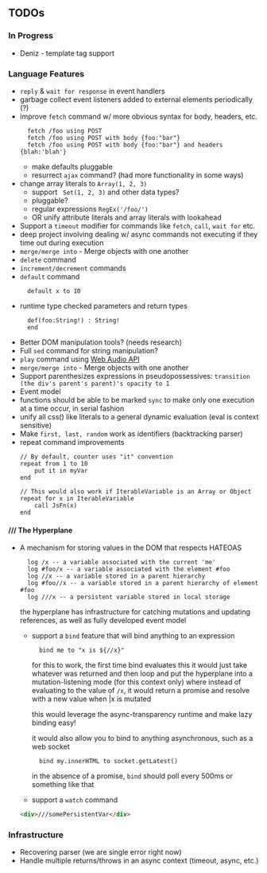 ## TODOs

### In Progress
* Deniz - template tag support

### Language Features
* `reply` & `wait for response` in event handlers
* garbage collect event listeners added to external elements periodically (?)
* improve `fetch` command w/ more obvious syntax for body, headers, etc.
  ```text
    fetch /foo using POST 
    fetch /foo using POST with body {foo:"bar"}
    fetch /foo using POST with body {foo:"bar"} and headers {blah:'blah'}
  ```
  * make defaults pluggable 
  * resurrect `ajax` command?  (had more functionality in some ways)
* change array literals to `Array(1, 2, 3)`
  * support ` Set(1, 2, 3)` and other data types?
  * pluggable?
  * regular expressions `RegEx('/foo/')`
  * OR unify attribute literals and array literals with lookahead
*  Support a `timeout` modifier for commands like `fetch`, `call`, `wait for` etc.
  * deep project involving dealing w/ async commands not executing if they time out during execution
* `merge/merge into` - Merge objects with one another
* `delete` command
* `increment/decrement` commands
* `default` command
  ```text
    default x to 10
  ```
* runtime type checked parameters and return types
  ```text
    def(foo:String!) : String!
    end
  ```
* Better DOM manipulation tools? (needs research)
* Full `sed` command for string manipulation?
* `play` command using [Web Audio API](https://developer.mozilla.org/en-US/docs/Web/API/Web_Audio_API)
* `merge/merge into` - Merge objects with one another
* Support parenthesizes expressions in pseudopossessives: `transition (the div's parent's parent)'s opacity to 1`
* Event model
* functions should be able to be marked `sync` to make only one execution at a time occur, in serial fashion
* unify all css() like literals to a general dynamic evaluation (eval is context sensitive)
* Make `first, last, random` work as identifiers (backtracking parser)
* repeat command improvements
    ```
    // By default, counter uses "it" convention
    repeat from 1 to 10 
        put it in myVar
    end
    
    // This would also work if IterableVariable is an Array or Object
    repeat for x in IterableVariable
        call JsFn(x)
    end
    ```

#### /// The Hyperplane
* A mechanism for storing values in the DOM that respects HATEOAS
  
  ```
    log /x -- a variable associated with the current 'me'
    log #foo/x -- a variable associated with the element #foo
    log //x -- a variable stored in a parent hierarchy
    log #foo//x -- a variable stored in a parent hierarchy of element #foo
    log ///x -- a persistent variable stored in local storage
  ```
  
  the hyperplane has infrastructure for catching mutations and updating references, as well as fully developed event model
    * support a `bind` feature that will bind anything to an expression
      ```
        bind me to "x is ${//x}" 
      ```
      for this to work, the first time bind evaluates this it would just take whatever was returned and then loop
      and put the hyperplane into a mutation-listening mode (for this context only) where instead of evaluating to the
      value of `/x`, it would return a promise and resolve with a new value when |x is mutated
      
      this would leverage the async-transparency runtime and make lazy binding easy!
      
      it would also allow you to bind to anything asynchronous, such as a web socket

      ```
        bind my.innerHTML to socket.getLatest() 
      ```
      
      in the absence of a promise, `bind` should poll every 500ms or something like that
      
    * support a `watch` command

  ```html
  <div>///somePersistentVar</div>
  ```

### Infrastructure
* Recovering parser (we are single error right now)
* Handle multiple returns/throws in an async context (timeout, async, etc.)
